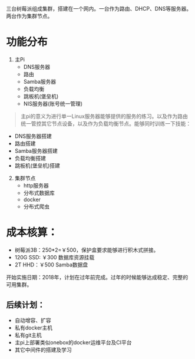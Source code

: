 三台树莓派组成集群，搭建在一个网内。一台作为路由、DHCP、DNS等服务器。两台作为集群节点。


# 功能分布
1. 主Pi
    * DNS服务器
    * 路由
    * Samba服务器
    * 负载均衡
    * 跳板机(堡垒机)
    * NIS服务器(账号统一管理)

> 主pi的意义为进行单一Linux服务器能够提供的服务的练习。以及作为路由统一管控其它节点设备，以及作为负载均衡节点。能够同时训练一下技能：
* DNS服务器搭建
* 路由搭建
* Samba服务器搭建
* 负载均衡搭建
* 跳板机(堡垒机)搭建

2. 集群节点
    * http服务器
    * 分布式数据库
    * docker
    * 分布式爬虫

# 成本核算：
* 树莓派3B：250*2=￥500，保护盒要求能够进行积木式拼接。
* 120G SSD: ￥300 数据库资源挂载
* 2T HHD：￥500 Samba数据盘

开始实施日期：2018年，计划在过年前完成。过年的时候能够达成稳定、完整的可用集群。


## 后续计划：
* 自动增容、扩容
* 私有docker主机
* 私有git主机
* 主pi上部署类似onebox的docker运维平台及CI平台
* 其它中间件的搭建及学习
